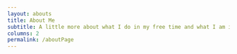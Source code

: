 ```yaml
---
layout: abouts
title: About Me
subtitle: A little more about what I do in my free time and what I am interested in!
columns: 2
permalink: /aboutPage
---
```

